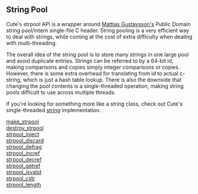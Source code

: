## String Pool

Cute's strpool API is a wrapper around [Mattias Gustavsson's](https://github.com/mattiasgustavsson/libs) Public Domain string pool/intern single-file C header. String pooling is a very efficient way to deal with strings, while coming at the cost of extra difficulty when dealing with multi-threading.

The overall idea of the string pool is to store many strings in one large pool and avoid duplicate entries. Strings can be referred to by a 64-bit id, making comparisons and copies simply integer comparisons or copies. However, there is some extra overhead for translating from id to actual c-string, which is just a hash table lookup. There is also the downside that changing the pool contents is a single-threaded operation, making string pools difficult to use across multiple threads.

If you're looking for something more like a string class, check out Cute's single-threaded [string](https://github.com/RandyGaul/cute_framework/blob/master/doc/string/string) implementation.

[make_strpool](https://github.com/RandyGaul/cute_framework/blob/master/doc/string/strpool/make_strpool.md)  
[destroy_strpool](https://github.com/RandyGaul/cute_framework/blob/master/doc/string/strpool/destroy_strpool.md)  
[strpool_inject](https://github.com/RandyGaul/cute_framework/blob/master/doc/string/strpool/strpool_inject.md)  
[strpool_discard](https://github.com/RandyGaul/cute_framework/blob/master/doc/string/strpool/strpool_discard.md)  
[strpool_defrag](https://github.com/RandyGaul/cute_framework/blob/master/doc/string/strpool/strpool_defrag.md)  
[strpool_incref](https://github.com/RandyGaul/cute_framework/blob/master/doc/string/strpool/strpool_incref.md)  
[strpool_decref](https://github.com/RandyGaul/cute_framework/blob/master/doc/string/strpool/strpool_decref.md)  
[strpool_getref](https://github.com/RandyGaul/cute_framework/blob/master/doc/string/strpool/strpool_getref.md)  
[strpool_isvalid](https://github.com/RandyGaul/cute_framework/blob/master/doc/string/strpool/strpool_isvalid.md)  
[strpool_cstr](https://github.com/RandyGaul/cute_framework/blob/master/doc/string/strpool/strpool_cstr.md)  
[strpool_length](https://github.com/RandyGaul/cute_framework/blob/master/doc/string/strpool/strpool_length.md)  
